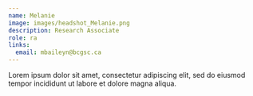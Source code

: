 ```yaml
---
name: Melanie
image: images/headshot_Melanie.png
description: Research Associate
role: ra
links:
  email: mbaileyn@bcgsc.ca
---
```


Lorem ipsum dolor sit amet, consectetur adipiscing elit, sed do eiusmod tempor incididunt ut labore et dolore magna aliqua.
